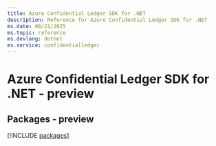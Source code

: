 ```yaml
---
title: Azure Confidential Ledger SDK for .NET
description: Reference for Azure Confidential Ledger SDK for .NET
ms.date: 08/21/2025
ms.topic: reference
ms.devlang: dotnet
ms.service: confidentialledger
---
```

# Azure Confidential Ledger SDK for .NET - preview
## Packages - preview
[!INCLUDE [packages](confidential-ledger-index.md)]